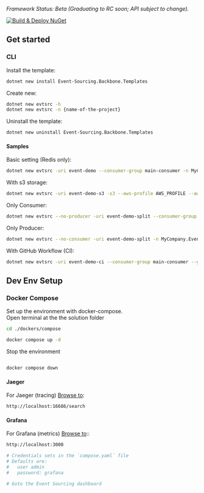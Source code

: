 *Framework Status: Beta (Graduating to RC soon; API subject to change).*  

[![Build & Deploy NuGet](https://github.com/bnayae/Event-Sourcing-Backbone-Template/actions/workflows/Deploy.yml/badge.svg)](https://github.com/bnayae/Event-Sourcing-Backbone-Template/actions/workflows/Deploy.yml)  

## Get started 

### CLI

Install the template:

```bash
dotnet new install Event-Sourcing.Backbone.Templates
```

Create new:

```bash
dotnet new evtsrc -h
dotnet new evtsrc -n {name-of-the-project}
```

Uninstall the template:

```bash
dotnet new uninstall Event-Sourcing.Backbone.Templates
```

#### Samples

Basic setting (Redis only):

```bash
dotnet new evtsrc -uri event-demo --consumer-group main-consumer -n MyCompany.Events -e MyEvent
```

With s3 storage:  

```bash
dotnet new evtsrc -uri event-demo-s3 -s3 --aws-profile AWS_PROFILE --aws-profile -awsregion us-east-1 --s3-bucket event-sourcing-demo -n MyCompany.Events.S3Storage -e MyEvent
```

Only Consumer:  

```bash
dotnet new evtsrc --no-producer -uri event-demo-split --consumer-group main-consumer -n MyCompany.Events.Consumer -e MyEvent
```

Only Producer:  

```bash
dotnet new evtsrc --no-consumer -uri event-demo-split -n MyCompany.Events.Producer -e MyEvent
```  

With GitHub Workflow (CI):  

```bash
dotnet new evtsrc -uri event-demo-ci --consumer-group main-consumer --github-ci --git-email ci-mail@gmail.com -n MyCompany.Events.CI -e MyEvent
```

## Dev Env Setup

### Docker Compose 

Set up the environment with docker-compose.  
Open terminal at the the solution folder

```bash
cd ./dockers/compose
```

```bash
docker compose up -d
```

Stop the environment

```bash

docker compose down
```

#### Jaeger 

For Jaeger (tracing) [Browse to](http://localhost:16686/search):
```bash
http://localhost:16686/search
```

#### Grafana 

For Grafana (metrics) [Browse to](http://localhost:3000/)::
```bash
http://localhost:3000

# Credentials sets in the `compose.yaml` file
# Defaults are:
#   user admin
#   password: grafana

# Goto the Event Sourcing dashboard
```
